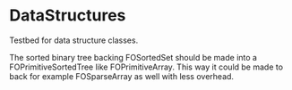 DataStructures
==============

Testbed for data structure classes.

The sorted binary tree backing FOSortedSet should be made into a FOPrimitiveSortedTree 
like FOPrimitiveArray. This way it could be made to back for example FOSparseArray as 
well with less overhead.
